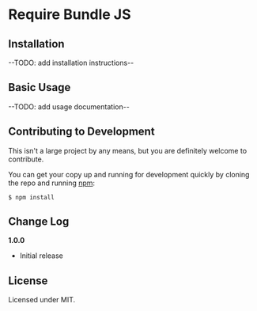 # Require Bundle JS

## Installation

--TODO: add installation instructions--

## Basic Usage

--TODO: add usage documentation--

## Contributing to Development

This isn't a large project by any means, but you are definitely welcome to contribute.

You can get your copy up and running for development quickly by cloning the repo and running [npm](http://npmjs.org/):

```
$ npm install
```

## Change Log

__1.0.0__

- Initial release

## License

Licensed under MIT.
